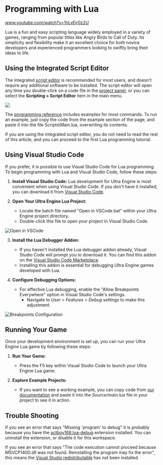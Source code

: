 # Programming with Lua

www.youtube.com/watch?v=1hLvEjr0z2U

Lua is a fun and easy scripting language widely employed in a variety of games, ranging from popular titles like Angry Birds to Call of Duty. Its simplicity and flexibility make it an excellent choice for both novice developers and experienced programmers looking to swiftly bring their ideas to life.

## Using the Integrated Script Editor

The integrated [script editor](scripteditor.md) is recommended for most users, and doesn't require any additional software to be installed. The script editor will open any time you double-click on a code file in the [project panel](assetbrowser.md), or you can select the **Scripting > Script Editor** item in the main menu.

![](https://github.com/UltraEngine/Documentation/blob/master/Images/ide.png?raw=true)

The [programming reference](https://www.leadwerks.com/learn/LoadModel?lang=lua) includes examples for most commands. To run an example, just copy the code from the example section of the page, and paste it into the file Scripts\Main.lua, overwriting its contents.

If you are using the integrated script editor, you do not need to read the rest of this article, and you can proceed to the first Lua programming tutorial.

## Using Visual Studio Code

If you prefer, it is possible to use Visual Studio Code for Lua programming. To begin programming with Lua and Visual Studio Code, follow these steps:

1. **Install Visual Studio Code:** Lua development for Ultra Engine is most convenient when using Visual Studio Code. If you don't have it installed, you can download it from [Visual Studio Code](https://code.visualstudio.com).

2. **Open Your Ultra Engine Lua Project:**
   - Locate the batch file named "Open in VSCode.bat" within your Ultra Engine project directory.
   - Double-click this file to open your project in Visual Studio Code.

![Open in VSCode](https://github.com/UltraEngine/Documentation/blob/master/Images/vscode.png?raw=true)

3. **Install the Lua Debugger Addon:**
   - If you haven't installed the Lua debugger addon already, Visual Studio Code will prompt you to download it. You can find this addon on the [Visual Studio Code Marketplace](https://marketplace.visualstudio.com/items?itemName=devCAT.lua-debug).
   - Installing this addon is essential for debugging Ultra Engine games developed with Lua.

4. **Configure Debugging Options:**
   - For effective Lua debugging, enable the "Allow Breakpoints Everywhere" option in Visual Studio Code's settings.
     - Navigate to *User > Features > Debug* settings to make this adjustment.

![Breakpoints Configuration](https://github.com/UltraEngine/Documentation/blob/master/Images/breakpoints.png?raw=true)

## Running Your Game

Once your development environment is set up, you can run your Ultra Engine Lua game by following these steps:

1. **Run Your Game:**
   - Press the F5 key within Visual Studio Code to launch your Ultra Engine Lua game.

2. **Explore Example Projects:**
   - If you want to see a working example, you can copy code from [our documentation](https://www.ultraengine.com/learn/LoadModel?lang=lua) and paste it into the *Source/main.lua* file in your project to see it in action.

## Trouble Shooting

If you see an error that says "Missing 'program' to debug" it is probably because you have the [actboy168.lua-debug](https://marketplace.visualstudio.com/items?itemName=actboy168.lua-debug) extension installed. You can uninstall the extension, or disable it for this workspace.

If you see an error that says "The code execution cannot proceed because MSVCP140D.dll was not found. Reinstalling the program may fix the error", this means the [Visual Studio redistributable](https://aka.ms/vs/17/release/vc_redist.x64.exe) has not been installed.

